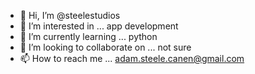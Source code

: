 - 👋 Hi, I’m @steelestudios
- 👀 I’m interested in ... app development
- 🌱 I’m currently learning ... python
- 💞️ I’m looking to collaborate on ... not sure
- 📫 How to reach me ... adam.steele.canen@gmail.com

<!---
steelestudios/steelestudios is a ✨ special ✨ repository because its `README.md` (this file) appears on your GitHub profile.
You can click the Preview link to take a look at your changes.
--->

